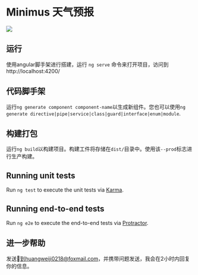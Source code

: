 # Minimus 天气预报

![](https://camo.githubusercontent.com/3dcf9a240fb7730a93d69ad25f7a2788fdf049521e954a5394fc4fb76b592b80/68747470733a2f2f6d69726f2e6d656469756d2e636f6d2f6d61782f333630302f312a35376c5a79715859383558535459523349755a4b43672e706e67)

## 运行

使用angular脚手架进行搭建，运行 `ng serve` 命令来打开项目，访问到http://localhost:4200/

## 代码脚手架

运行`ng generate component component-name`以生成新组件。您也可以使用`ng generate directive|pipe|service|class|guard|interface|enum|module`.

##  

## 构建打包

运行`ng build`以构建项目。构建工件将存储在`dist/`目录中。使用该`--prod`标志进行生产构建。



## Running unit tests

Run `ng test` to execute the unit tests via [Karma](https://karma-runner.github.io).

## Running end-to-end tests

Run `ng e2e` to execute the end-to-end tests via [Protractor](http://www.protractortest.org/).

## 进一步帮助

发送📧到huangweiji0218@foxmail.com，并携带问题发送，我会在2小时内回复你的信息。
